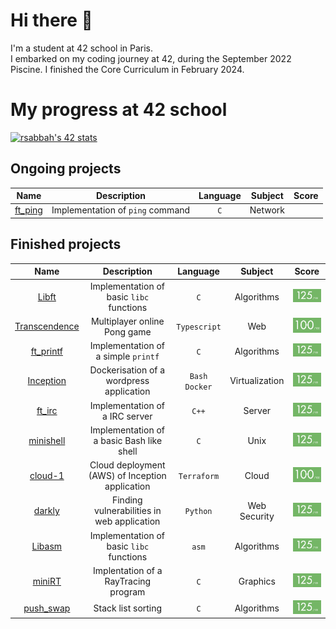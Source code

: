 # Hi there 👋

I'm a student at 42 school in Paris.<br>
I embarked on my coding journey at 42, during the September 2022 Piscine. I finished the Core Curriculum in February 2024.
# My progress at 42 school
[![rsabbah's 42 stats](https://badge.mediaplus.ma/greenbinary/rsabbah)](https://github.com/oakoudad/badge42)

## Ongoing projects
| Name | Description | Language | Subject | Score |
| :----: | :---------: | :------: | :-----: | :---: |
| <a href="https://github.com/haoov/ft_ping/tree/develop">ft_ping | Implementation of `ping` command | `C` | Network |

## Finished projects
| Name | Description | Language | Subject | Score |
| :----: | :---------: | :------: | :-----: | :---: |
| <a href="https://github.com/haoov/libft">Libft | Implementation of basic `libc` functions | `C` | Algorithms | <img src="images/grade-125.png" alt="Libft Score" width="90"> |
| <a href="https://github.com/haoov/ft_transcendence">Transcendence | Multiplayer online Pong game | `Typescript` | Web | <img src="images/grade-100.png" alt="Transcendence Score" width="90"> |
| <a href="https://github.com/haoov/ft_printf">ft_printf | Implementation of a simple `printf` | `C` | Algorithms | <img src="images/grade-125.png" alt="ft_printf Score" width="90"> |
| <a href="https://github.com/haoov/Inception">Inception | Dockerisation of a wordpress application | `Bash` `Docker` | Virtualization | <img src="images/grade-125.png" alt="Inception Score" width="90"> |
| <a href="https://github.com/haoov/ft_irc">ft_irc | Implementation of a IRC server | `C++` | Server | <img src="images/grade-125.png" alt="ft_irc Score" width="90"> |
| <a href="https://github.com/haoov/minishell">minishell | Implementation of a basic Bash like shell | `C` | Unix | <img src="images/grade-125.png" alt="minishell Score" width="90"> |
| <a href="https://github.com/haoov/cloud-1">cloud-1 | Cloud deployment (AWS) of Inception application | `Terraform` | Cloud | <img src="images/grade-100.png" alt="cloud-1 Score" width="90"> |
| <a href="https://github.com/haoov/darkly">darkly | Finding vulnerabilities in web application | `Python` | Web Security | <img src="images/grade-125.png" alt="darkly Score" width="90"> |
| <a href="https://github.com/haoov/Libasm">Libasm | Implementation of basic `libc` functions | `asm` | Algorithms | <img src="images/grade-125.png" alt="Libasm Score" width="90"> |
| <a href="https://github.com/haoov/miniRT/tree/norm">miniRT | Implentation of a RayTracing program | `C` | Graphics | <img src="images/grade-125.png" alt="miniRT Score" width="90"> |
| <a href="https://github.com/haoov/push_swap">push_swap | Stack list sorting | `C` | Algorithms | <img src="images/grade-125.png" alt="push_swap Score" width="90"> |
